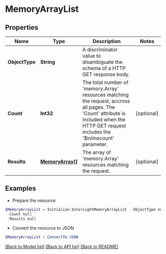 # MemoryArrayList
## Properties

Name | Type | Description | Notes
------------ | ------------- | ------------- | -------------
**ObjectType** | **String** | A discriminator value to disambiguate the schema of a HTTP GET response body. | 
**Count** | **Int32** | The total number of &#39;memory.Array&#39; resources matching the request, accross all pages. The &#39;Count&#39; attribute is included when the HTTP GET request includes the &#39;$inlinecount&#39; parameter. | [optional] 
**Results** | [**MemoryArray[]**](MemoryArray.md) | The array of &#39;memory.Array&#39; resources matching the request. | [optional] 

## Examples

- Prepare the resource
```powershell
$MemoryArrayList = Initialize-IntersightMemoryArrayList  -ObjectType null `
 -Count null `
 -Results null
```

- Convert the resource to JSON
```powershell
$MemoryArrayList | ConvertTo-JSON
```

[[Back to Model list]](../README.md#documentation-for-models) [[Back to API list]](../README.md#documentation-for-api-endpoints) [[Back to README]](../README.md)

